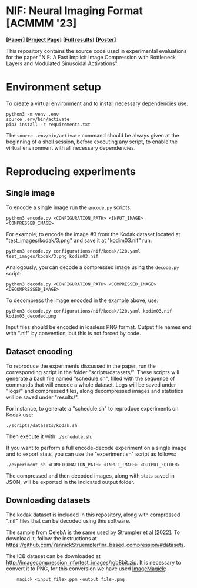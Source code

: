 # NIF: Neural Imaging Format [ACMMM '23]
[**[Paper]**](https://dl.acm.org/doi/pdf/10.1145/3581783.3613834)
[**[Project Page]**](https://iplab.dmi.unict.it/nif/)
[**[Full results]**](https://cutt.ly/nif-mm23-reproducibility-2025update) 
[**[Poster]**](https://iplab.dmi.unict.it/nif/poster.pdf)

This repository contains the source code used in experimental evaluations for the paper "NIF: A Fast Implicit Image Compression with Bottleneck Layers and Modulated Sinusoidal Activations".

# Environment setup
To create a virtual environment and to install necessary dependencies use:

```
python3 -m venv .env
source .env/bin/activate
pip3 install -r requirements.txt 
```

The ```source .env/bin/activate``` command should be always given at the beginning of a shell session, before executing any script, to enable the virtual environment with all necessary dependencies.

# Reproducing experiments
## Single image
To encode a single image run the ```encode.py``` scripts:

```
python3 encode.py <CONFIGURATION_PATH> <INPUT_IMAGE> <COMPRESSED_IMAGE>
```

For example, to encode the image \#3 from the Kodak dataset located at "test_images/kodak/3.png" and save it at "kodim03.nif" run:
```
python3 encode.py configurations/nif/kodak/120.yaml test_images/kodak/3.png kodim03.nif
```

Analogously, you can decode a compressed image using the ```decode.py``` script:

```
python3 decode.py <CONFIGURATION_PATH> <COMPRESSED_IMAGE> <DECOMPRESSED_IMAGE> 
```

To decompress the image encoded in the example above, use:
```
python3 decode.py configurations/nif/kodak/120.yaml kodim03.nif kodim03_decoded.png
```

Input files should be encoded in lossless PNG format.
Output file names end with ".nif" by convention, but this is not forced by code.

## Dataset encoding
To reproduce the experiments discussed in the paper, run the corresponding script in the folder "scripts/datasets/". These scripts will generate a bash file named "schedule.sh", filled with the sequence of commands that will encode a whole dataset. Logs will be saved under "logs/" and compressed files, along decompressed images and statistics will be saved under "results/".

For instance, to generate a "schedule.sh" to reproduce experiments on Kodak use:

```
./scripts/datasets/kodak.sh
```

Then execute it with ```./schedule.sh```.

If you want to perform a full encode-decode experiment on a single image and to export stats, you can use the "experiment.sh" script as follows:

```
./experiment.sh <CONFIGURATION_PATH> <INPUT_IMAGE> <OUTPUT_FOLDER>
```

The compressed and then decoded images, along with stats saved in JSON, will be exported in the indicated output folder.

## Downloading datasets
The kodak dataset is included in this repository, along with compressed ".nif" files that can be decoded using this software.

The sample from CelebA is the same used by Strumpler et al [2022]. To download it, follow the instructions at https://github.com/YannickStruempler/inr_based_compression/#datasets.

The ICB dataset can be downloaded at http://imagecompression.info/test_images/rgb8bit.zip. It is necessary to convert it to PNG, for this conversion we have used [ImageMagick](imagemagick.org):

```
    magick <input_file>.ppm <output_file>.png
```
